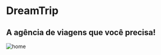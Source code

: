 <h1>DreamTrip</h1>
<h2>A agência de viagens que você precisa!</h2>
<img src= "../../src/assets/home.png" alt = "home">
